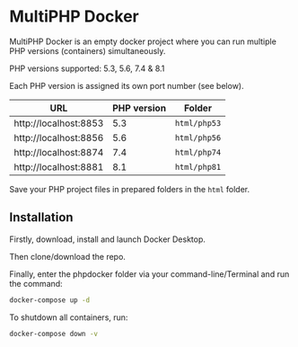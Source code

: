 
# MultiPHP Docker


MultiPHP Docker is an empty docker project where you can run multiple PHP versions (containers) simultaneously.

PHP versions supported: 5.3, 5.6, 7.4 & 8.1

Each PHP version is assigned its own port number (see below).

URL | PHP version | Folder
----| ------------| --------
http://localhost:8853 | 5.3 | `html/php53`
http://localhost:8856 | 5.6 | `html/php56`
http://localhost:8874 | 7.4 | `html/php74`
http://localhost:8881 | 8.1 | `html/php81`


Save your PHP project files in prepared folders in the `html` folder. 


## Installation

Firstly, download, install and launch Docker Desktop.

Then clone/download the repo.

Finally, enter the phpdocker folder via your command-line/Terminal and run the command:

```bash
docker-compose up -d
```

To shutdown all containers, run:
```bash
docker-compose down -v
```

